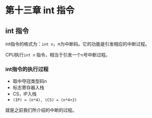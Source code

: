 # 第十三章 int 指令

## int 指令

int指令的格式为：`int n`，n为中断码。它的功能是引发相应的中断过程。

CPU执行`int n` 指令，相当于引发一个`n`号中断过程。

### int指令的执行过程

-   取中夺冠类型码n
-   标志寄存器入栈
-   CS，IP入栈
-   `(IP) = (n*4), (CS) = (n*4+2)`

就是之前我们所介绍的中断的过程。